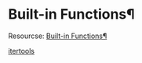 # Built-in Functions¶




Resourcse: 
[Built-in Functions¶](https://docs.python.org/3/library/functions.html)

[itertools](https://docs.python.org/3/library/itertools.html)



